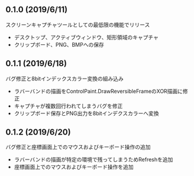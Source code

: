 ## 0.1.0 (2019/6/11)

スクリーンキャプチャツールとしての最低限の機能でリリース

* デスクトップ、アクティブウィンドウ、矩形領域のキャプチャ
* クリップボード、PNG、BMPへの保存

## 0.1.1 (2019/6/18)

バグ修正と8bitインデックスカラー変換の組み込み

* ラバーバンドの描画をControlPaint.DrawReversibleFrameのXOR描画に修正
* キャプチャが複数回行われてしまうバグを修正
* クリップボード保存とPNG出力を8bitインデクスカラーへ変換

## 0.1.2 (2019/6/20)

バグ修正と座標画面上でのマウスおよびキーボード操作の追加

* ラバーバンドの描画が特定の環境で残ってしまうためRefreshを追加
* 座標画面上でのマウスおよびキーボード操作を追加
